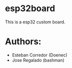 # esp32board

This is a esp32 custom board.

# Authors:
- Esteban Corredor (Doenec)
- Jose Regalado (bashman)
